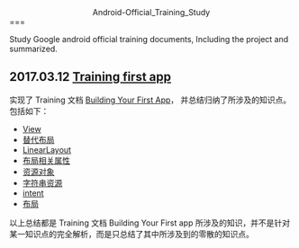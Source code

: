 <center>Android-Official_Training_Study</center>
===

Study Google android official training documents,
Including the project and summarized.


2017.03.12 [Training first app](https://github.com/china-kook/Android-Official_Training_Study/tree/master/MyFirstApp)
---
 实现了 Training 文档 [Building Your First App](https://developer.android.com/training/basics/firstapp/index.html)， 并总结归纳了所涉及的知识点。包括如下：
 - [View](https://github.com/china-kook/Android-Official_Training_Study/tree/master/MyFirstApp#view)
 - [替代布局](https://github.com/china-kook/Android-Official_Training_Study/tree/master/MyFirstApp#替代布局)
 - [LinearLayout](https://github.com/china-kook/Android-Official_Training_Study/tree/master/MyFirstApp#linearlayout)
 - [布局相关属性](https://github.com/china-kook/Android-Official_Training_Study/tree/master/MyFirstApp#布局相关属性)
 - [资源对象](https://github.com/china-kook/Android-Official_Training_Study/tree/master/MyFirstApp#资源对象)
 - [字符串资源](https://github.com/china-kook/Android-Official_Training_Study/tree/master/MyFirstApp#字符创资源)
 - [intent](https://github.com/china-kook/Android-Official_Training_Study/tree/master/MyFirstApp#intent)
 - [布局](https://github.com/china-kook/Android-Official_Training_Study/tree/master/MyFirstApp#布局)

 以上总结都是 Training 文档 Building Your First app 所涉及的知识，并不是针对某一知识点的完全解析，而是只总结了其中所涉及到的零散的知识点。
